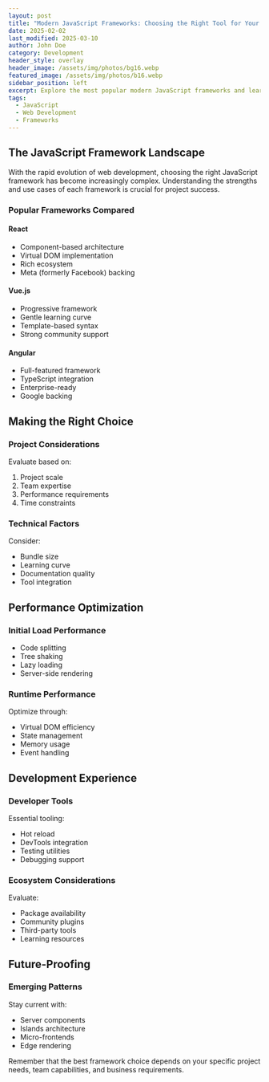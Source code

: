 ```yaml
---
layout: post
title: "Modern JavaScript Frameworks: Choosing the Right Tool for Your Project"
date: 2025-02-02
last_modified: 2025-03-10
author: John Doe
category: Development
header_style: overlay
header_image: /assets/img/photos/bg16.webp
featured_image: /assets/img/photos/b16.webp
sidebar_position: left
excerpt: Explore the most popular modern JavaScript frameworks and learn how to choose the right one for your next web development project.
tags:
  - JavaScript
  - Web Development
  - Frameworks
---
```


## The JavaScript Framework Landscape
With the rapid evolution of web development, choosing the right JavaScript framework has become increasingly complex. Understanding the strengths and use cases of each framework is crucial for project success.

### Popular Frameworks Compared

#### React
- Component-based architecture
- Virtual DOM implementation
- Rich ecosystem
- Meta (formerly Facebook) backing

#### Vue.js
- Progressive framework
- Gentle learning curve
- Template-based syntax
- Strong community support

#### Angular
- Full-featured framework
- TypeScript integration
- Enterprise-ready
- Google backing

## Making the Right Choice

### Project Considerations
Evaluate based on:
1. Project scale
2. Team expertise
3. Performance requirements
4. Time constraints

### Technical Factors
Consider:
- Bundle size
- Learning curve
- Documentation quality
- Tool integration

## Performance Optimization

### Initial Load Performance
- Code splitting
- Tree shaking
- Lazy loading
- Server-side rendering

### Runtime Performance
Optimize through:
- Virtual DOM efficiency
- State management
- Memory usage
- Event handling

## Development Experience

### Developer Tools
Essential tooling:
- Hot reload
- DevTools integration
- Testing utilities
- Debugging support

### Ecosystem Considerations
Evaluate:
- Package availability
- Community plugins
- Third-party tools
- Learning resources

## Future-Proofing

### Emerging Patterns
Stay current with:
- Server components
- Islands architecture
- Micro-frontends
- Edge rendering

Remember that the best framework choice depends on your specific project needs, team capabilities, and business requirements.